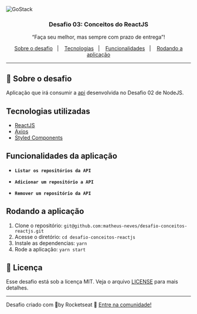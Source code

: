 <img alt="GoStack" src="https://storage.googleapis.com/golden-wind/bootcamp-gostack/header-desafios.png" />

<h3 align="center">
  Desafio 03: Conceitos do ReactJS
</h3>

<p align="center">“Faça seu melhor, mas sempre com prazo de entrega”!</blockquote>

<p align="center">
  <a href="#rocket-sobre-o-desafio">Sobre o desafio</a>&nbsp;&nbsp;&nbsp;|&nbsp;&nbsp;&nbsp;
  <a href="#tecnologias-utilizadas">Tecnologias</a>&nbsp;&nbsp;&nbsp;|&nbsp;&nbsp;&nbsp;
  <a href="#funcionalidades-da-aplicação">Funcionalidades</a>&nbsp;&nbsp;&nbsp;|&nbsp;&nbsp;&nbsp;
  <a href="#rodando-a-aplicação">Rodando a aplicação</a>
</p>

---

## :rocket: Sobre o desafio

Aplicação que irá consumir a [api](https://github.com/matheus-neves/desafio-conceitos-node) desenvolvida no Desafio 02 de NodeJS.

## Tecnologias utilizadas

- [ReactJS](https://reactjs.org/)
- [Axios](https://github.com/axios/axios)
- [Styled Components](https://styled-components.com/)

## Funcionalidades da aplicação

- **`Listar os repositórios da API`**

- **`Adicionar um repositório a API`**

- **`Remover um repositório da API`**

## Rodando a aplicação

1. Clone o repositório: `git@github.com:matheus-neves/desafio-conceitos-reactjs.git`
2. Acesse o diretório: `cd desafio-conceitos-reactjs`
3. Instale as dependencias: `yarn`
4. Rode a aplicação: `yarn start`

## :memo: Licença

Esse desafio está sob a licença MIT. Veja o arquivo [LICENSE](https://github.com/Rocketseat/bootcamp-gostack-desafios/blob/master/LICENSE) para mais detalhes.

---
Desafio criado com 💜by Rocketseat 👋 [Entre na comunidade!](https://discordapp.com/invite/gCRAFhc)
